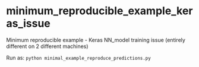 # minimum_reproducible_example_keras_issue
Minimum reproducible example - Keras NN_model training issue (entirely different on 2 different machines)

Run as: `python minimal_example_reproduce_predictions.py`
